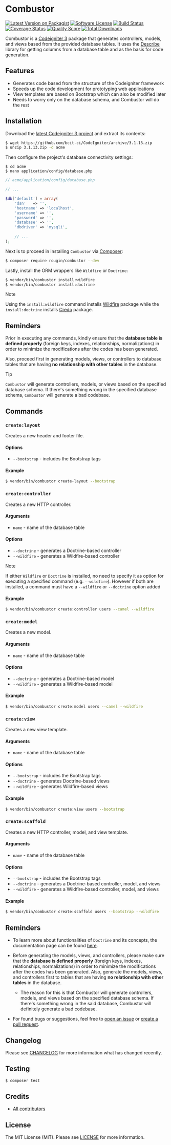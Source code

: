 # Combustor

[![Latest Version on Packagist][ico-version]][link-packagist]
[![Software License][ico-license]][link-license]
[![Build Status][ico-travis]][link-travis]
[![Coverage Status][ico-scrutinizer]][link-scrutinizer]
[![Quality Score][ico-code-quality]][link-code-quality]
[![Total Downloads][ico-downloads]][link-downloads]

Combustor is a [Codeigniter 3](https://codeigniter.com/) package that generates controllers, models, and views based from the provided database tables. It uses the [Describe](/describe/) library for getting columns from a database table and as the basis for code generation.

## Features

* Generates code based from the structure of the Codeigniter framework
* Speeds up the code development for prototyping web applications
* View templates are based on Bootstrap which can also be modified later
* Needs to worry only on the database schema, and Combustor will do the rest

## Installation

Download the [latest Codeigniter 3 project](https://github.com/bcit-ci/CodeIgniter/archive/3.1.13.zip) and extract its contents:

``` bash
$ wget https://github.com/bcit-ci/CodeIgniter/archive/3.1.13.zip
$ unzip 3.1.13.zip -d acme
```

Then configure the project's database connectivity settings:

```
$ cd acme
$ nano application/config/database.php
```

``` php
// acme/application/config/database.php

// ...

$db['default'] = array(
    'dsn'   => '',
    'hostname' => 'localhost',
    'username' => '',
    'password' => '',
    'database' => '',
    'dbdriver' => 'mysqli',
    
    // ...
);
```

Next is to proceed in installing `Combustor` via [Composer](https://getcomposer.org/):

``` bash
$ composer require rougin/combustor --dev
```

Lastly, install the ORM wrappers like `Wildfire` or `Doctrine`:

``` bash
$ vendor/bin/combustor install:wildfire
$ vendor/bin/combustor install:doctrine
```

> [!NOTE]
> Using the `install:wildfire` command installs [Wildfire](https://roug.in/wildfire/) package while the `install:doctrine` installs [Credo](https://roug.in/credo/) package.

## Reminders

Prior in executing any commands, kindly ensure that the **database table is defined properly** (foreign keys, indexes, relationships, normalizations) in order to minimize the modifications after the codes has been generated.

Also, proceed first in generating models, views, or controllers to database tables that are having **no relationship with other tables** in the database.

> [!TIP]
> `Combustor` will generate controllers, models, or views based on the specified database schema. If there's something wrong in the specified database schema, `Combustor` will generate a bad codebase.

## Commands

### `create:layout`

Creates a new header and footer file.

#### Options

* `--bootstrap` - includes the Bootstrap tags

#### Example

``` bash
$ vendor/bin/combustor create-layout --bootstrap
```

### `create:controller`

Creates a new HTTP controller.

#### Arguments

* `name` - name of the database table

#### Options

* `--doctrine` - generates a Doctrine-based controller
* `--wildfire` - generates a Wildfire-based controller

> [!NOTE]
> If either `Wildfire` or `Doctrine` is installed, no need to specify it as option for executing a specified command (e.g. `--wildfire`). However if both are installed, a command must have a `--wildfire` or `--doctrine` option added

#### Example

``` bash
$ vendor/bin/combustor create:controller users --camel --wildfire
```

### `create:model`

Creates a new model.

#### Arguments

* `name` - name of the database table

#### Options

* `--doctrine` - generates a Doctrine-based model
* `--wildfire` - generates a Wildfire-based model

#### Example

``` bash
$ vendor/bin/combustor create:model users --camel --wildfire
```

### `create:view`

Creates a new view template.

#### Arguments

* `name` - name of the database table

#### Options

* `--bootstrap` - includes the Bootstrap tags
* `--doctrine` - generates Doctrine-based views
* `--wildfire` - generates Wildfire-based views

#### Example

``` bash
$ vendor/bin/combustor create:view users --bootstrap
```

### `create:scaffold`

Creates a new HTTP controller, model, and view template.

#### Arguments

* `name` - name of the database table

#### Options

* `--bootstrap` - includes the Bootstrap tags
* `--doctrine` - generates a Doctrine-based controller, model, and views
* `--wildfire` - generates a Wildfire-based controller, model, and views

#### Example

``` bash
$ vendor/bin/combustor create:scaffold users --bootstrap --wildfire
```

## Reminders

* To learn more about functionalities of `Doctrine` and its concepts, the documentation page can be found [here](http://doctrine-orm.readthedocs.org/en/latest).

* Before generating the models, views, and controllers, please make sure that the **database is defined properly** (foreign keys, indexes, relationships, normalizations) in order to minimize the modifications after the codes has been generated. Also, generate the models, views, and controllers first to tables that are having **no relationship with other tables** in the database.

    * The reason for this is that Combustor will generate controllers, models, and views based on the specified database schema. If there's something wrong in the said database, Combustor will definitely generate a bad codebase.

* For found bugs or suggestions, feel free to [open an issue](https://github.com/rougin/combustor/issues) or [create a pull request](https://github.com/rougin/combustor/compare).

## Changelog

Please see [CHANGELOG][link-changelog] for more information what has changed recently.

## Testing

``` bash
$ composer test
```

## Credits

- [All contributors][link-contributors]

## License

The MIT License (MIT). Please see [LICENSE][link-license] for more information.

[ico-code-quality]: https://img.shields.io/scrutinizer/g/rougin/combustor.svg?style=flat-square
[ico-downloads]: https://img.shields.io/packagist/dt/rougin/combustor.svg?style=flat-square
[ico-license]: https://img.shields.io/badge/license-MIT-brightgreen.svg?style=flat-square
[ico-scrutinizer]: https://img.shields.io/scrutinizer/coverage/g/rougin/combustor.svg?style=flat-square
[ico-travis]: https://img.shields.io/travis/rougin/combustor/master.svg?style=flat-square
[ico-version]: https://img.shields.io/packagist/v/rougin/combustor.svg?style=flat-square

[link-changelog]: https://github.com/rougin/combustor/blob/master/CHANGELOG.md
[link-code-quality]: https://scrutinizer-ci.com/g/rougin/combustor
[link-contributors]: https://github.com/rougin/combustor/contributors
[link-downloads]: https://packagist.org/packages/rougin/combustor
[link-license]: https://github.com/rougin/combustor/blob/master/LICENSE.md
[link-packagist]: https://packagist.org/packages/rougin/combustor
[link-scrutinizer]: https://scrutinizer-ci.com/g/rougin/combustor/code-structure
[link-travis]: https://travis-ci.org/rougin/combustor